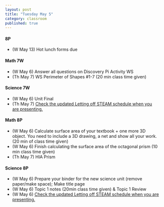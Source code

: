 ```yaml
---
layout: post
title: "Tuesday May 5"
category: classroom
published: true
---
```

#### 8P
* (W May 13) Hot lunch forms due

#### Math 7W
* (W May 6) Answer all questions on Discovery Pi Activity WS 
* (Th May 7) WS Perimeter of Shapes #1-7 (20 min class time given)

#### Science 7W
* (W May 6) Unit Final
* (Th May 7) <a href="https://docs.google.com/spreadsheets/d/1y_b_imhDCj5xEqRoVe2hgBfz0_gmdVjF0P1YJiA2gMk/edit#gid=0">Check the updated Letting off STEAM schedule when you are presenting.</a>

#### Math 8P
* (W May 6) Calculate surface area of your textbook + one more 3D object. You need to include a 3D drawing, a net and show all your work. (20 min of class time given)
* (W May 6) Finish calculating the surface area of the octagonal prism (10 min class time given)
* (Th May 7) HIA Prism

#### Science 8P
* (W May 6) Prepare your binder for the new science unit (remove paper/make space); Make title page
* (W May 6) Topic 1 notes (20min class time given) & Topic 1 Review
* (W May 6) <a href="https://docs.google.com/spreadsheets/d/1y_b_imhDCj5xEqRoVe2hgBfz0_gmdVjF0P1YJiA2gMk/edit#gid=0">Check the updated Letting off STEAM schedule when you are presenting.</a>
